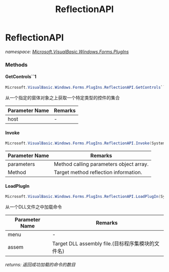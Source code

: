 ﻿---
title: ReflectionAPI
---

# ReflectionAPI
_namespace: [Microsoft.VisualBasic.Windows.Forms.PlugIns](N-Microsoft.VisualBasic.Windows.Forms.PlugIns.html)_



### Methods

#### GetControls``1
```csharp
Microsoft.VisualBasic.Windows.Forms.PlugIns.ReflectionAPI.GetControls``1(Microsoft.VisualBasic.Windows.Forms.Form)
```
从一个指定的窗体对象之上获取一个特定类型的控件的集合

|Parameter Name|Remarks|
|--------------|-------|
|host|-|


#### Invoke
```csharp
Microsoft.VisualBasic.Windows.Forms.PlugIns.ReflectionAPI.Invoke(System.Object[],System.Reflection.MethodInfo)
```


|Parameter Name|Remarks|
|--------------|-------|
|parameters|Method calling parameters object array.|
|Method|Target method reflection information.|


#### LoadPlugIn
```csharp
Microsoft.VisualBasic.Windows.Forms.PlugIns.ReflectionAPI.LoadPlugIn(System.Windows.Forms.MenuStrip,System.String)
```
从一个DLL文件之中加载命令

|Parameter Name|Remarks|
|--------------|-------|
|menu|-|
|assem|Target DLL assembly file.(目标程序集模块的文件名)|

_returns: 返回成功加载的命令的数目_




